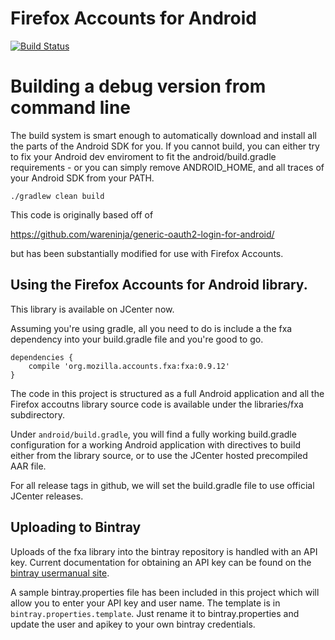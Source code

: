 # Firefox Accounts for Android

[![Build Status](https://travis-ci.org/crankycoder/fxa-android.png)](https://travis-ci.org/crankycoder/fxa-android)

# Building a debug version from command line #

The build system is smart enough to automatically download and install
all the parts of the Android SDK for you.  If you cannot build, you
can either try to fix your Android dev enviroment to fit the
android/build.gradle requirements - or you can simply remove
ANDROID_HOME, and all traces of your Android SDK from your PATH.

```
./gradlew clean build
```


This code is originally based off of

https://github.com/wareninja/generic-oauth2-login-for-android/

but has been substantially modified for use with Firefox Accounts.



## Using the Firefox Accounts for Android library.

This library is available on JCenter now.

Assuming you're using gradle, all you need to do is include a the fxa dependency into your build.gradle file and you're good to go.

```
dependencies {
    compile 'org.mozilla.accounts.fxa:fxa:0.9.12'
}
```

The code in this project is structured as a full Android application and all the Firefox accoutns library source code is available under the libraries/fxa subdirectory.

Under `android/build.gradle`, you will find a fully working build.gradle configuration for a working Android application with directives to build either from the library source, or to use the JCenter hosted precompiled AAR file.

For all release tags in github, we will set the build.gradle file to use official JCenter releases.



## Uploading to Bintray

Uploads of the fxa library into the bintray repository is handled with
an API key.  Current documentation for obtaining an API key can be
found on the [bintray usermanual site](https://bintray.com/docs/usermanual/).


A sample bintray.properties file has been included in this project
which will allow you to enter your API key and user name.  The
template is in `bintray.properties.template`.  Just rename it to
bintray.properties and update the user and apikey to your own bintray
credentials.




